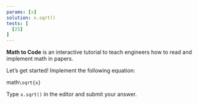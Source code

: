 ```yaml
---
params: [x]
solution: x.sqrt()
tests: [
  [25]
]
---
```


**Math to Code** is an interactive tutorial to teach engineers how to read and implement math in papers.

Let’s get started! Implement the following equation:

math`\sqrt{x}`

Type `x.sqrt()` in the editor and submit your answer.
